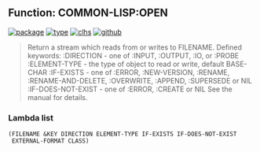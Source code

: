 ## Function: COMMON-LISP:OPEN
[![package](https://img.shields.io/badge/Package-COMMON--LISP-5f9ea0.svg?style=social&colorA=999999)](../) [![type](https://img.shields.io/badge/Type-Function-5f9ea0.svg?style=social&colorA=999999)](../#function) [![clhs](https://img.shields.io/badge/CLHS-OPEN-5f9ea0.svg?style=social&colorA=999999)](http://www.lispworks.com/documentation/HyperSpec/Body/f_open.htm) [![github](https://img.shields.io/badge/GitHub-View_the_source-5f9ea0.svg?style=social&colorA=999999&logo=github)](https://github.com/sbcl/sbcl/blob/master/src/code/fd-stream.lisp/) 

> Return a stream which reads from or writes to FILENAME.
> Defined keywords:
> :DIRECTION - one of :INPUT, :OUTPUT, :IO, or :PROBE
> :ELEMENT-TYPE - the type of object to read or write, default BASE-CHAR
> :IF-EXISTS - one of :ERROR, :NEW-VERSION, :RENAME, :RENAME-AND-DELETE,
> :OVERWRITE, :APPEND, :SUPERSEDE or NIL
> :IF-DOES-NOT-EXIST - one of :ERROR, :CREATE or NIL
> See the manual for details.

### Lambda list
```
(FILENAME &KEY DIRECTION ELEMENT-TYPE IF-EXISTS IF-DOES-NOT-EXIST
 EXTERNAL-FORMAT CLASS)
```
